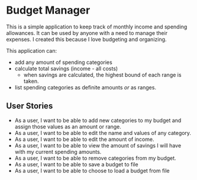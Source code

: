 # Budget Manager

This is a simple application to keep track of monthly income and spending allowances. It can be used by
anyone with a need to manage their expenses. I created this because I love budgeting and organizing.

This application can:
- add any amount of spending categories
- calculate total savings (income - all costs)
  - when savings are calculated, the highest bound of each range is taken.
- list spending categories as definite amounts *or* as ranges.

## User Stories

- As a user, I want to be able to add new categories to my budget and assign those values as an amount or range.
- As a user, I want to be able to edit the name and values of any category.
- As a user, I want to be able to edit the amount of income.
- As a user, I want to be able to view the amount of savings I will have with my current spending amounts.
- As a user, I want to be able to remove categories from my budget.
- As a user, I want to be able to save a budget to file
- As a user, I want to be able to choose to load a budget from file